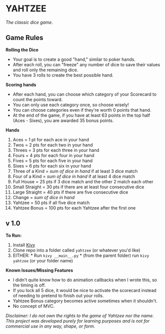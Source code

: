 # YAHTZEE

*The classic dice game.*

## Game Rules
**Rolling the Dice**
  * Your goal is to create a good "hand," similar to poker hands.
  * After each roll, you can "freeze" any number of dice to save their values and roll only the remaining dice.
  * You have 3 rolls to create the best possible hand.
  
**Scoring hands**
  * After each hand, you can choose which category of your Scorecard to count the points toward. 
  * You can only use each category once, so choose wisely!
  * You can choose categories even if they're worth 0 points that hand.
  * At the end of the game, if you have at least 63 points in the top half (Aces - Sixes), you are awarded 35 bonus points.

**Hands**
  1. Aces = 1 pt for each ace in your hand
  2. Twos = 2 pts for each two in your hand
  3. Threes = 3 pts for each three in your hand
  4. Fours = 4 pts for each four in your hand
  5. Fives = 5 pts for each five in your hand
  6. Sixes = 6 pts for each six in your hand
  7. Three of a Kind = *sum of dice in hand* if at least 3 dice match
  8. Four of a Kind = *sum of dice in hand* if at least 4 dice match
  9. Full House = 25 pts if 3 dice match and the other 2 match each other
  10. Small Straight = 30 pts if there are at least four consecutive dice
  11. Large Straight = 40 pts if there are five consecutive dice
  12. Change = *sum of dice in hand*
  13. Yahtzee = 50 pts if all five dice match
  14. Yahtzee Bonus = 100 pts for each Yahtzee after the first one


v 1.0
---------

**To Run:**
  1. Install [Kivy](https://kivy.org/#download)
  2. Clone repo into a folder called `yahtzee` (or whatever you'd like)
  3. EITHER:
    * Run `kivy __main__.py`
    * (from the parent folder) run `kivy yahtzee` (or your folder name)

**Known Issues/Missing Features**
  * I didn't quite know how to do animation callbacks when I wrote this, so the timing is off.
  * If you lock all 5 dice, it would be nice to activate the scorecard instead of needing to pretend to finish out your rolls.
  * Yahtzee Bonus category becomes active sometimes when it shouldn't.
  * No concept of MVC. 


*Disclaimer: I do not own the rights to the game of Yahtzee nor the name. This project was developed purely for learning purposes and is not for commercial use in any way, shape, or form.*
